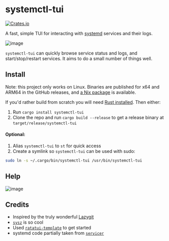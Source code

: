 # systemctl-tui

[![Crates.io](https://img.shields.io/crates/v/systemctl-tui.svg)](https://crates.io/crates/systemctl-tui)

A fast, simple TUI for interacting with [systemd](https://en.wikipedia.org/wiki/Systemd) services and their logs.

![image](https://github.com/rgwood/systemctl-tui/assets/26268125/ac427818-ab9e-4b04-bce4-e41cfb8ecb25)

`systemctl-tui` can quickly browse service status and logs, and start/stop/restart services. It aims to do a small number of things well.

## Install

Note: this project only works on Linux. Binaries are published for x64 and ARM64 in the GitHub releases, and [a Nix package](https://search.nixos.org/packages?query=systemctl-tui) is available.

If you'd rather build from scratch you will need [Rust installed](https://rustup.rs/). Then either:

1. Run `cargo install systemctl-tui`
2. Clone the repo and run `cargo build --release` to get a release binary at `target/release/systemctl-tui`

#### Optional:

1. Alias `systemctl-tui` to `st` for quick access
2. Create a symlink so `systemctl-tui` can be used with sudo:
```sh
sudo ln -s ~/.cargo/bin/systemctl-tui /usr/bin/systemctl-tui
```

## Help
![image](https://github.com/rgwood/systemctl-tui/assets/26268125/83e26502-665b-41a7-9940-b0c03d054e9a)

## Credits

- Inspired by the truly wonderful [Lazygit](https://github.com/jesseduffield/lazygit)
- [`sysz`](https://github.com/joehillen/sysz) is so cool
- Used [`ratatui-template`](https://github.com/kdheepak/ratatui-template/) to get started
- systemd code partially taken from [`servicer`](https://github.com/servicer-labs/servicer)
